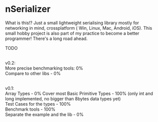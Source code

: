 nSerializer
===========

What is this!?
Just a small lightweight serialising library mostly for networking in mind, crossplatform ( Win, Linux, Mac, Android, iOS). 
This small hobby project is also part of my practice to become a better programmer!
There's a long road ahead. 


TODO <br /><br />

v0.2: <br />
More precise benchmarking tools: 0% <br />
Compare to other libs - 0% <br />
<br />

v0.1: <br />
Array Types - 0%
Cover most Basic Primitive Types - 100% (only int and long implemented, no bigger than 8bytes data types yet) <br />
Test Cases for the types - 100% <br />
Benchmark tools - 100% <br />
Separate the example and the lib - 0% <br />
